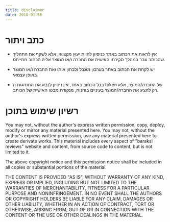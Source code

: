 ```yaml
---
title: disclaimer
date: 2018-01-30
---
```


# כתב ויתור

* אין לראות את הכתוב באתר כניסיון להוות יעוץ מקצועי, אלא לשקף את התהליך שהכותב עבר במהלך סקירתו האישית את החברה ו/או המוצר אליה הכתוב מתייחס.

* יש לקחת את הכתוב באתר בערבון מוגבל ולבחון אותו ואת החברה ו/או המוצר באופן עצמאי.

* בכל הכתוב באתר, אין ניסיון לנבא את התנהגות ה token של החברה/המוצר, אלא רק להציג את החברה/המוצר בעיניים בוחנות, מנקודת מבטו האישית של הכותב.

# רשיון שימוש בתוכן

You may not, without the author's express written permission, copy, deploy, modify or mirror any material presented here. You may not, without the author's express written permission, use any material presented here to create derivate works. This material includes every aspect of "baraksi reviews" website and content, from source code to content, but is not limited to it.

The above copyright notice and this permission notice shall be included in all copies or substantial portions of the material.

THE CONTENT IS PROVIDED "AS IS", WITHOUT WARRANTY OF ANY KIND, EXPRESS OR IMPLIED, INCLUDING BUT NOT LIMITED TO THE WARRANTIES OF MERCHANTABILITY, FITNESS FOR A PARTICULAR PURPOSE AND NONINFRINGEMENT. IN NO EVENT SHALL THE AUTHORS OR COPYRIGHT HOLDERS BE LIABLE FOR ANY CLAIM, DAMAGES OR OTHER LIABILITY, WHETHER IN AN ACTION OF CONTRACT, TORT OR OTHERWISE, ARISING FROM, OUT OF OR IN CONNECTION WITH THE CONTENT OR THE USE OR OTHER DEALINGS IN THE MATERIAL.

